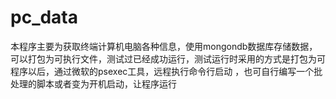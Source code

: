 # pc_data
本程序主要为获取终端计算机电脑各种信息，使用mongondb数据库存储数据，可以打包为可执行文件，测试过已经成功运行，测试运行时采用的方式是打包为可程序以后，通过微软的psexec工具，远程执行命令行启动
，也可自行编写一个批处理的脚本或者变为开机启动，让程序运行
